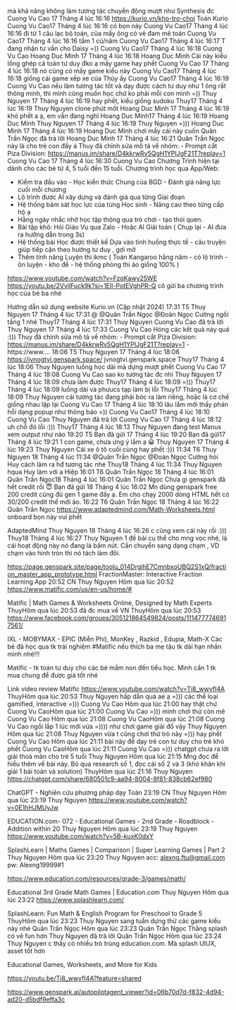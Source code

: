 mà khả năng không làm tương tác chuyển động mượt như Synthesis đc
Cuong Vu Cao
17 Tháng 4 lúc 16:16
https://kurio.vn/kho-tro-choi
Toán Kurio
Cuong Vu Cao17 Tháng 4 lúc 16:16
có bọn này
Cuong Vu Cao17 Tháng 4 lúc 16:16
đi từ 1 câu lạc bộ toán, của mấy ông có vẻ đam mê toán
Cuong Vu Cao17 Tháng 4 lúc 16:16
tầm 1 củ/năm
Cuong Vu Cao17 Tháng 4 lúc 16:17
T đang nhận tư vấn cho Daisy =))
Cuong Vu Cao17 Tháng 4 lúc 16:18
Cuong Vu Cao
Hoang Duc Minh
17 Tháng 4 lúc 16:18
Hoang Duc Minh
Cái này kiểu lồng ghép cả toán tư duy đko ạ mấy game hay phết
Cuong Vu Cao
17 Tháng 4 lúc 16:18
nó cũng có mấy game kiểu này
Cuong Vu Cao17 Tháng 4 lúc 16:18
giống cái game xếp xe của Thủy ấy
Cuong Vu Cao17 Tháng 4 lúc 16:19
Cuong Vu Cao
nếu làm tương tác tốt và dạy được cách tư duy như 1 ông rất thông minh, thì mình cũng muốn học chứ ko phải mỗi con mình =))
Thuy Nguyen
17 Tháng 4 lúc 16:19
hay phết, kiểu giống sudoku
Thuy17 Tháng 4 lúc 16:19
Thuy Nguyen
clone phút mốt
Hoang Duc Minh
17 Tháng 4 lúc 16:19
khó phết a ạ, em vẫn đang nghĩ
Hoang Duc Minh17 Tháng 4 lúc 16:19
Hoang Duc Minh
Thuy Nguyen
17 Tháng 4 lúc 16:19
Thuy Nguyen
=)))
Hoang Duc Minh
17 Tháng 4 lúc 16:19
Hoang Duc Minh
chơi mấy cái này cuốn
Quân Trần Ngọc đã trả lời Hoang Duc Minh
17 Tháng 4 lúc 16:21
Quân Trần Ngọc
này là cho trẻ con đấy á
Thuy đã chỉnh sửa mô tả về nhóm: - Prompt cắt Piza Division: https://manus.im/share/D4kkrwRv5QgH1YPIJgF21T?replay=1
Cuong Vu Cao
17 Tháng 4 lúc 16:30
Cuong Vu Cao
Chương Trình hiện tại dành cho các bé từ 4, 5 tuổi đến 15 tuổi.
Chương trình học qua App/Web:
- Kiểm tra đầu vào - Học kiển thức Chung của BGD - Đánh giá năng lực cuối mỗi chương
- Lộ trình được AI xây dựng và đánh giá qua từng Giai đoạn
- Hệ thống bám sát học lực của từng Học sinh - Nâng cao theo từng cấp hộ ạ
- Hằng ngày nhắc nhờ học tập thông qua trò chơi - tạo thói quen.
- Bài tập khó: Hỏi Giáo Vụ qua Zalo - Hoặc AI Giải toán ( Chụp lại - AI đưa ra hưỡng dẫn trong 3s)
- Hệ thống bài Học được thiết kế Dựa vào tình huống thực tế - câu truyện giúp tiếp cận theo hướng tư duy , gợi mở 
- Thêm tính năng Luyện thi ikmc ( Toán Kangaroo hằng năm - có lộ trình - ôn luyện - kho đề - hệ thống phòng thi ảo giống 100% )

https://www.youtube.com/watch?v=FzqKawy25WE
https://youtu.be/2VvjlFuck9k?si=1EIl-PotEVghPR-Q
cô gửi ba chương trình học của bé ba nhé

Hướng dẫn sử dụng website Kurio.vn (Cập nhật 2024)
17:31 T5
Thuy Nguyen
17 Tháng 4 lúc 17:31
@ @Quân Trần Ngọc @Đoàn Ngọc Cường ngồi tầng 1 nhé
Thuy17 Tháng 4 lúc 17:31
Thuy Nguyen
Cuong Vu Cao đã trả lời Thuy Nguyen
17 Tháng 4 lúc 17:33
Cuong Vu Cao
Hóng các kết quả này quá :)))
Thuy đã chỉnh sửa mô tả về nhóm: - Prompt cắt Piza Division: https://manus.im/share/D4kkrwRv5QgH1YPIJgF21T?replay=1 - https://www....
18:06 T5
Thuy Nguyen
17 Tháng 4 lúc 18:06
https://jvnogtvi.genspark.space/
jvnogtvi.genspark.space
Thuy17 Tháng 4 lúc 18:06
Thuy Nguyen
luồng học dài mà dựng mượt phết
Cuong Vu Cao
17 Tháng 4 lúc 18:08
Cuong Vu Cao
sao ko tương tác đc nhỉ
Thuy Nguyen
17 Tháng 4 lúc 18:09
chưa làm được
Thuy17 Tháng 4 lúc 18:09
=)))
Thuy17 Tháng 4 lúc 18:09
luồng dài và phưucs tạp làm bị lỗi
Thuy17 Tháng 4 lúc 18:09
Thuy Nguyen
cái tương tác đang phải bóc ra làm riêng, hoặc là cơ chế giống nhau lặp lại
Cuong Vu Cao
17 Tháng 4 lúc 18:10
lâu lắm mới thấy phản hồi dạng popup như thông báo =))
Cuong Vu Cao17 Tháng 4 lúc 18:10
Cuong Vu Cao
Thuy Nguyen đã trả lời Cuong Vu Cao
17 Tháng 4 lúc 18:12
uh chỗ đó lỗi :)))
Thuy17 Tháng 4 lúc 18:13
Thuy Nguyen
đang test Manus xem output như nào
19:20 T5
Bạn đã gửi
17 Tháng 4 lúc 19:20
Bạn đã gửi17 Tháng 4 lúc 19:21
1 con game, chưa ưng ý lắm ạ 😀
Thuy Nguyen
17 Tháng 4 lúc 19:23
Thuy Nguyen
Cái xe ô tô cuối cùng hay phết :)))
11:34 T6
Thuy Nguyen
18 Tháng 4 lúc 11:34
@Quân Trần Ngọc @Đoàn Ngọc Cường hỏi Huy cách làm ra hđ tương tác nhé
Thuy18 Tháng 4 lúc 11:34
Thuy Nguyen
hqua Huy làm với a Hiệp
16:01 T6
Quân Trần Ngọc
18 Tháng 4 lúc 16:01
Quân Trần Ngọc18 Tháng 4 lúc 16:01
Quân Trần Ngọc
Chưa gì genspark đã hết credit rồi 😇
Bạn đã gửi
18 Tháng 4 lúc 16:02
Mn dùng genspark free 200 credit cũng đủ gen 1 game đấy ạ. 
Em cho chạy 2000 dòng HTML hết có 30/200 credit thế mới ảo.
16:22 T6
Quân Trần Ngọc
18 Tháng 4 lúc 16:22
Quân Trần Ngọc
https://www.adaptedmind.com/Math-Worksheets.html
onboard bọn này vui phết

AdaptedMind
Thuy Nguyen
18 Tháng 4 lúc 16:26
c cũng xem cái này rồi :)))
Thuy18 Tháng 4 lúc 16:27
Thuy Nguyen
1 đề bài cụ thể cho mng vọc nhé, là cái hoạt động này nó đang là bấm nút. Cần chuyển sang dạng chạm , VD chạm vào hình tròn thì nó tách làm đôi.

https://page.genspark.site/page/toolu_014DrgihE7CmnbxoUBQ2S1xQ/fraction_master_app_prototype.html
FractionMaster: Interactive Fraction Learning App
20:52 CN
Thuy Nguyen
Hôm qua lúc 20:52
https://www.matific.com/us/en-us/home/#

Matific | Math Games & Worksheets Online, Designed by Math Experts
ThuyHôm qua lúc 20:53
đã đc mua về VN
ThuyHôm qua lúc 20:53
https://www.facebook.com/groups/305121864549824/posts/1114777746917561/

IXL - MOBYMAX - EPIC (Miễn Phí), MonKey , Razkid , Edupia, Math-X
Các bé đã học qua tk trải nghiệm #Matific nếu thích ba mẹ tậu tk dài hạn nhắn mình nhé!!!

Matific - tk toán tư duy cho các bé mầm non đến tiểu học.
Mình cần 1 tk mua chung để được giá tốt nhé

Link video review Matific
https://www.youtube.com/watch?v=Ti8_wwvfI4A
ThuyHôm qua lúc 20:53
Thuy Nguyen
hấp dẫn quá ae ạ =))) các thể loại gamified, interactive =)))
Cuong Vu Cao
Hôm qua lúc 21:00
hay thật chứ
Cuong Vu CaoHôm qua lúc 21:00
Cuong Vu Cao
=))) mình chơi thử còn mê
Cuong Vu Cao
Hôm qua lúc 21:08
Cuong Vu CaoHôm qua lúc 21:08
Cuong Vu Cao
ngồi lắp 1 lúc mới vừa =)))) như chơi game giải đố vậy
Thuy Nguyen
Hôm qua lúc 21:08
Thuy Nguyen
vừa t cũng chơi thử trò này =))) hay phết
Cuong Vu Cao
Hôm qua lúc 21:11
bài này để dạy trẻ con tư duy cho trẻ khó phết
Cuong Vu CaoHôm qua lúc 21:11
Cuong Vu Cao
=))) chatgpt chưa ra lời giải thoả mãn cho trẻ 5 tuổi
Thuy Nguyen
Hôm qua lúc 21:15
Mng đọc để hiểu thêm về bài này. Bỏ qua research số 1, đọc cái số 2 và 3 (khó khăn khi giải 1 bài toán và solution)
ThuyHôm qua lúc 21:16
Thuy Nguyen
https://chatgpt.com/share/680501c9-aa94-8004-8f81-838cb62ef980

ChatGPT - Nghiên cứu phương pháp dạy Toán
23:19 CN
Thuy Nguyen
Hôm qua lúc 23:19
Thuy Nguyen
https://www.youtube.com/watch?v=0E1hHJMUyJw

EDUCATION.com- 072 - Educational Games - 2nd Grade - Roadblock - Addition within 20
Thuy Nguyen
Hôm qua lúc 23:19
Thuy Nguyen
https://www.youtube.com/watch?v=5B-kuxK0dxY

SplashLearn | Maths Games | Comparison | Super Learning Games | Part 2
Thuy Nguyen
Hôm qua lúc 23:20
Thuy Nguyen
acc: alexng.ftu@gmail.com
pw: Alexng19999#1

https://www.education.com/resources/grade-3/games/math/

Educational 3rd Grade Math Games | Education.com
Thuy Nguyen
Hôm qua lúc 23:22
https://www.splashlearn.com/

SplashLearn: Fun Math & English Program for Preschool to Grade 5
ThuyHôm qua lúc 23:23
Thuy Nguyen
sang tuần dựng thử các game kiểu này nhé
Quân Trần Ngọc
Hôm qua lúc 23:23
Quân Trần Ngọc
Thằng splash có vẻ fun hơn
Thuy Nguyen đã trả lời Quân Trần Ngọc
Hôm qua lúc 23:24
Thuy Nguyen
c thấy có nhiều trò trùng education.com. Mà splash UIUX, asset tốt hơn

Educational Games, Worksheets, and More for Kids



https://youtu.be/Ti8_wwvfI4A?feature=shared


https://www.genspark.ai/autopilotagent_viewer?id=06b70d7d-f832-4d94-ad20-d5bdf9effa3c
